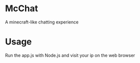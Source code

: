 # McChat
 A minecraft-like chatting experience
# Usage
Run the app.js with Node.js and visit your ip on the web browser
